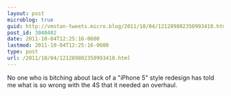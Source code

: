 ```yaml
---
layout: post
microblog: true
guid: http://vmstan-tweets.micro.blog/2011/10/04/121289802350993410.html
post_id: 3040402
date: 2011-10-04T12:25:16-0600
lastmod: 2011-10-04T12:25:16-0600
type: post
url: /2011/10/04/121289802350993410.html
---
```

No one who is bitching about lack of a "iPhone 5" style redesign has told me what is so wrong with the 4S that it needed an overhaul.
